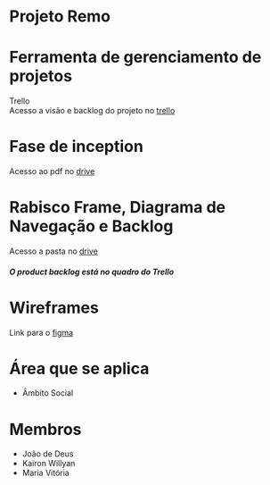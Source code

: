 # Projeto Remo

# Ferramenta de gerenciamento de projetos
Trello </br>
Acesso a visão e backlog do projeto no [trello](https://trello.com/invite/b/4eLAKfZO/ATTI10b625673a573cb79bdc7cde79a38b0f2C500B27/tasks-back)

# Fase de inception
Acesso ao pdf no [drive](https://drive.google.com/file/d/1u-0_GWS4_0WnSkj-uCS_jNvwLj4X45gu/view?usp=sharing)

# Rabisco Frame, Diagrama de Navegação e Backlog
Acesso a pasta no [drive](https://drive.google.com/drive/folders/1nJLIWwRGd0IWSdzd9has1EdR7CbCLNIV?usp=sharing)

#### *O product backlog está no quadro do Trello*

# Wireframes 
Link para o [figma](https://www.figma.com/file/2UnRL8FccmzWK9nLQpGElp/Untitled?type=design&node-id=0%3A1&mode=design&t=8L4JCarr0Netmz9R-1)

# Área que se aplica
+ Âmbito Social

# Membros

- João de Deus
- Kairon Willyan
- Maria Vitória
